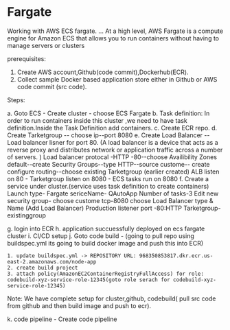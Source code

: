 # Fargate
Working with AWS ECS fargate. ... At a high level, 
 AWS Fargate is a compute engine for Amazon ECS  that allows you to run containers without having to manage servers or clusters
 
 prerequisites:
 
1. Create AWS account,Github(code commit),Dockerhub(ECR).
2. Collect sample Docker based application store either in Github or AWS code commit (src code).
 
 Steps:
 
 a. Goto ECS - Create cluster - choose ECS Fargate
 b. Task definition: In order to run containers inside this cluster ,we need to have task definition.Inside the Task Definition add containers.
 c. Create ECR repo.
 d. Create Tarketgroup -- choose ip--port 8080
 e.	Create Load Balancer --Load balancer lisner for port 80.
 (A load balancer is a device that acts as a reverse proxy and distributes network or application traffic across a number of servers. )
	Load balancer protocal -HTTP -80--choose Availibility Zones
	default--create Security Groups--type HTTP--source custome-- create configure routing--choose existing  Tarketgroup (earlier created)
	ALB listen on 80 - Tarketgroup listen on 8080 - ECS tasks run on 8080
 f. Create a service under cluster.(service uses task definition to create containers) 	Launch type- Fargate sericeName- QAutoApp
	Number of tasks-3
	 Edit new security group- choose custome tcp-8080
	 choose Load Balancer type & Name (Add Load Balancer)
	 Production listener port -80:HTTP
	 Tarketgroup-existinggroup
	 
 g. login into ECR
 h. application succuessfully deployed on ecs fargate cluster
 i. CI/CD setup
 j. Goto code build -  (going to pull repo using buildspec.yml its going to build docker image and push this into ECR)
	
	1. update buildspec.yml -> REPOSITORY URL: 968350853817.dkr.ecr.us-east-2.amazonaws.com/node-app
	2. create build project
	3. attach policy(AmazonEC2ContainerRegistryFullAccess) for role:  codebuild-xyz-service-role-12345(goto role serach for codebuild-xyz-service-role-12345)
Note: We have complete setup for cluster,github, codebuild( pull src code from github and then build image and push to ecr).

k. code pipeline - Create code pipeline 
